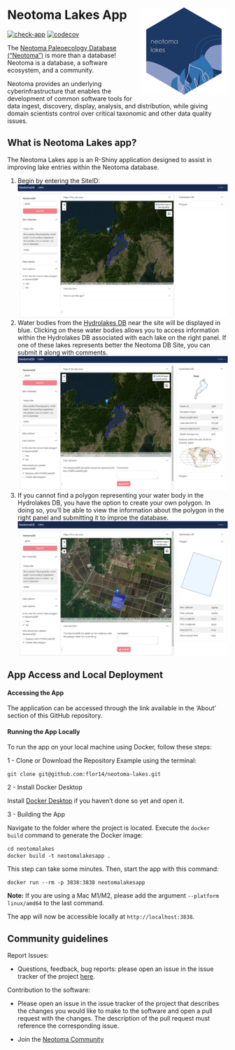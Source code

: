 
<!-- README.md is generated from README.Rmd. Please edit that file -->

# Neotoma Lakes App <img src="www/neotomalakes_logo.png" align="right" height="200" />

<!-- badges: start -->

[![check-app](https://github.com/flor14/neotoma-lakes/actions/workflows/check-app.yaml/badge.svg)](https://github.com/flor14/neotoma-lakes/actions/workflows/check-app.yaml)
[![codecov](https://codecov.io/gh/flor14/neotoma-lakes/branch/main/graph/badge.svg)](https://codecov.io/gh/flor14/neotoma-lakes)
<!-- badges: end -->

The [Neotoma Paleoecology Database
(“Neotoma”)](https://www.neotomadb.org/) is more than a database!
Neotoma is a database, a software ecosystem, and a community.

Neotoma provides an underlying cyberinfrastructure that enables the
development of common software tools for data ingest, discovery,
display, analysis, and distribution, while giving domain scientists
control over critical taxonomic and other data quality issues.

## What is Neotoma Lakes app?

The Neotoma Lakes app is an R-Shiny application designed to assist in
improving lake entries within the Neotoma database.

1.  Begin by entering the SiteID: ![](www/siteid_screen.png)
2.  Water bodies from the [Hydrolakes
    DB](https://wp.geog.mcgill.ca/hydrolab/hydrolakes/) near the site
    will be displayed in blue. Clicking on these water bodies allows you
    to access information within the Hydrolakes DB associated with each
    lake on the right panel. If one of these lakes represents better the
    Neotoma DB Site, you can submit it along with comments.
    ![](www/hydrolakes_screen.png)
3.  If you cannot find a polygon representing your water body in the
    Hydrolakes DB, you have the option to create your own polygon. In
    doing so, you’ll be able to view the information about the polygon
    in the right panel and submitting it to improe the database.
    ![](www/create_poly_screen.png)

## App Access and Local Deployment

#### Accessing the App

The application can be accessed through the link available in the
‘About’ section of this GitHub repository.

#### Running the App Locally

To run the app on your local machine using Docker, follow these steps:

1 - Clone or Download the Repository Example using the terminal:

    git clone git@github.com:flor14/neotoma-lakes.git

2 - Install Docker Desktop

Install [Docker
Desktop](https://www.docker.com/products/docker-desktop/) if you haven’t
done so yet and open it.

3 - Building the App

Navigate to the folder where the project is located. Execute the
`docker build` command to generate the Docker image:

    cd neotomalakes
    docker build -t neotomalakesapp .

This step can take some minutes. Then, start the app with this command:

    docker run --rm -p 3838:3838 neotomalakesapp

**Note:** If you are using a Mac M1/M2, please add the argument
`--platform linux/amd64` to the last command.

The app will now be accessible locally at `http://localhost:3838`.

## Community guidelines

Report Issues:

- Questions, feedback, bug reports: please open an issue in the issue
  tracker of the project
  [here](https://github.com/flor14/neotoma-lakes/issues).

Contribution to the software:

- Please open an issue in the issue tracker of the project that
  describes the changes you would like to make to the software and open
  a pull request with the changes. The description of the pull request
  must reference the corresponding issue.

- Join the [Neotoma
  Community](https://www.neotomadb.org/about/join-the-neotoma-community)

